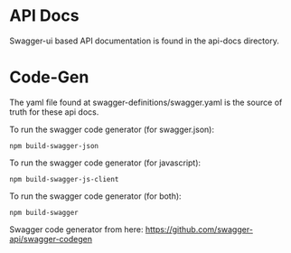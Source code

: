 API Docs
=======
Swagger-ui based API documentation is found in the api-docs directory.

Code-Gen
========
The yaml file found at swagger-definitions/swagger.yaml is the source of truth for these api docs.

To run the swagger code generator (for swagger.json):
```
npm build-swagger-json
```

To run the swagger code generator (for javascript):
```
npm build-swagger-js-client
```

To run the swagger code generator (for both):
```
npm build-swagger
```

Swagger code generator from here: https://github.com/swagger-api/swagger-codegen